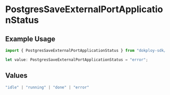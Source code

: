 # PostgresSaveExternalPortApplicationStatus

## Example Usage

```typescript
import { PostgresSaveExternalPortApplicationStatus } from "dokploy-sdk/models/operations";

let value: PostgresSaveExternalPortApplicationStatus = "error";
```

## Values

```typescript
"idle" | "running" | "done" | "error"
```